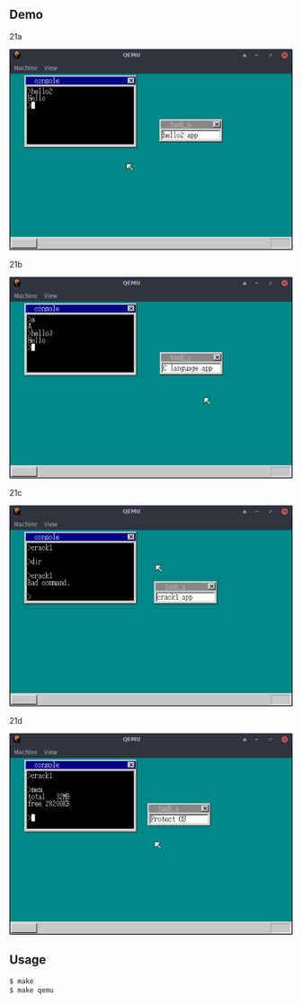 ## Demo

21a

![template](https://github.com/watermelon892/OSPractice/blob/master/21_ProtectOS/pic/21a.png)

21b

![template](https://github.com/watermelon892/OSPractice/blob/master/21_ProtectOS/pic/21b.png)

21c

![template](https://github.com/watermelon892/OSPractice/blob/master/21_ProtectOS/pic/21c.png)

21d

![template](https://github.com/watermelon892/OSPractice/blob/master/21_ProtectOS/pic/21d.png)

## Usage

```
$ make
$ make qemu
```
